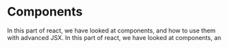 # Components

In this part of react, we have looked at components, and how to use them with advanced JSX.
In this part of react, we have looked at components, an